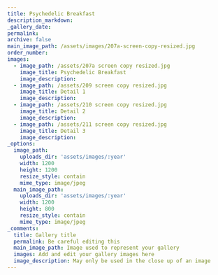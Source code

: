 ```yaml
---
title: Psychedelic Breakfast
description_markdown:
_gallery_date:
permalink:
archive: false
main_image_path: /assets/images/207a-screen-copy-resized.jpg
order_number:
images:
  - image_path: /assets/207a screen copy resized.jpg
    image_title: Psychedelic Breakfast
    image_description:
  - image_path: /assets/209 screen copy resized.jpg
    image_title: Detail 1
    image_description:
  - image_path: /assets/210 screen copy resized.jpg
    image_title: Detail 2
    image_description:
  - image_path: /assets/211 screen copy resized.jpg
    image_title: Detail 3
    image_description:
_options:
  image_path:
    uploads_dir: 'assets/images/:year'
    width: 1200
    height: 1200
    resize_style: contain
    mime_type: image/jpeg
  main_image_path:
    uploads_dir: 'assets/images/:year'
    width: 1200
    height: 800
    resize_style: contain
    mime_type: image/jpeg
_comments:
  title: Gallery title
  permalink: Be careful editing this
  main_image_path: Image used to represent your gallery
  images: Add and edit your gallery images here
  image_description: May only be used in the close up of an image
---
```

